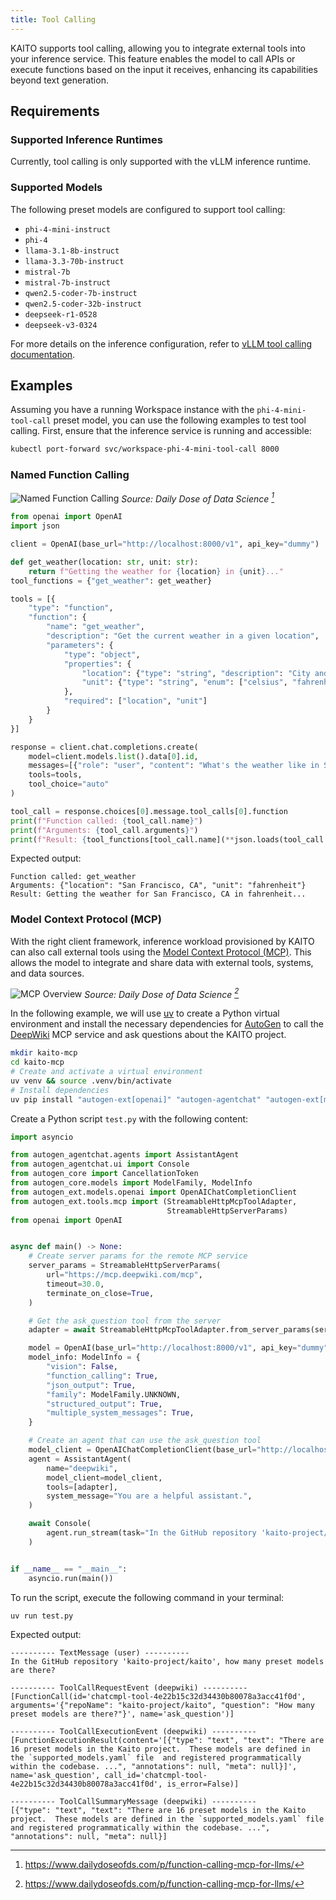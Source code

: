 ```yaml
---
title: Tool Calling
---
```


KAITO supports tool calling, allowing you to integrate external tools into your inference service. This feature enables the model to call APIs or execute functions based on the input it receives, enhancing its capabilities beyond text generation.

## Requirements

### Supported Inference Runtimes

Currently, tool calling is only supported with the vLLM inference runtime.

### Supported Models

The following preset models are configured to support tool calling:
- `phi-4-mini-instruct`
- `phi-4`
- `llama-3.1-8b-instruct`
- `llama-3.3-70b-instruct`
- `mistral-7b`
- `mistral-7b-instruct`
- `qwen2.5-coder-7b-instruct`
- `qwen2.5-coder-32b-instruct`
- `deepseek-r1-0528`
- `deepseek-v3-0324`


For more details on the inference configuration, refer to [vLLM tool calling documentation](https://docs.vllm.ai/en/latest/features/tool_calling.html).

## Examples

Assuming you have a running Workspace instance with the `phi-4-mini-tool-call` preset model, you can use the following examples to test tool calling. First, ensure that the inference service is running and accessible:

```bash
kubectl port-forward svc/workspace-phi-4-mini-tool-call 8000
```

### Named Function Calling

![Named Function Calling](/img/function-calling.gif)
*Source: Daily Dose of Data Science [^1]*

```python
from openai import OpenAI
import json

client = OpenAI(base_url="http://localhost:8000/v1", api_key="dummy")

def get_weather(location: str, unit: str):
    return f"Getting the weather for {location} in {unit}..."
tool_functions = {"get_weather": get_weather}

tools = [{
    "type": "function",
    "function": {
        "name": "get_weather",
        "description": "Get the current weather in a given location",
        "parameters": {
            "type": "object",
            "properties": {
                "location": {"type": "string", "description": "City and state, e.g., 'San Francisco, CA'"},
                "unit": {"type": "string", "enum": ["celsius", "fahrenheit"]}
            },
            "required": ["location", "unit"]
        }
    }
}]

response = client.chat.completions.create(
    model=client.models.list().data[0].id,
    messages=[{"role": "user", "content": "What's the weather like in San Francisco?"}],
    tools=tools,
    tool_choice="auto"
)

tool_call = response.choices[0].message.tool_calls[0].function
print(f"Function called: {tool_call.name}")
print(f"Arguments: {tool_call.arguments}")
print(f"Result: {tool_functions[tool_call.name](**json.loads(tool_call.arguments))}")
```

Expected output:

```
Function called: get_weather
Arguments: {"location": "San Francisco, CA", "unit": "fahrenheit"}
Result: Getting the weather for San Francisco, CA in fahrenheit...
```

### Model Context Protocol (MCP)

With the right client framework, inference workload provisioned by KAITO can also call external tools using the [Model Context Protocol (MCP)](https://modelcontextprotocol.io/). This allows the model to integrate and share data with external tools, systems, and data sources.

![MCP Overview](/img/mcp.gif)
*Source: Daily Dose of Data Science [^1]*

In the following example, we will use [uv](https://docs.astral.sh/uv/) to create a Python virtual environment and install the necessary dependencies for [AutoGen](https://microsoft.github.io/autogen/stable//index.html) to call the [DeepWiki](https://deepwiki.com/) MCP service and ask questions about the KAITO project.

```bash
mkdir kaito-mcp
cd kaito-mcp
# Create and activate a virtual environment
uv venv && source .venv/bin/activate
# Install dependencies
uv pip install "autogen-ext[openai]" "autogen-agentchat" "autogen-ext[mcp]"
```

Create a Python script `test.py` with the following content:

```python
import asyncio

from autogen_agentchat.agents import AssistantAgent
from autogen_agentchat.ui import Console
from autogen_core import CancellationToken
from autogen_core.models import ModelFamily, ModelInfo
from autogen_ext.models.openai import OpenAIChatCompletionClient
from autogen_ext.tools.mcp import (StreamableHttpMcpToolAdapter,
                                   StreamableHttpServerParams)
from openai import OpenAI


async def main() -> None:
    # Create server params for the remote MCP service
    server_params = StreamableHttpServerParams(
        url="https://mcp.deepwiki.com/mcp",
        timeout=30.0,
        terminate_on_close=True,
    )

    # Get the ask_question tool from the server
    adapter = await StreamableHttpMcpToolAdapter.from_server_params(server_params, "ask_question")

    model = OpenAI(base_url="http://localhost:8000/v1", api_key="dummy").models.list().data[0].id
    model_info: ModelInfo = {
        "vision": False,
        "function_calling": True,
        "json_output": True,
        "family": ModelFamily.UNKNOWN,
        "structured_output": True,
        "multiple_system_messages": True,
    }

    # Create an agent that can use the ask_question tool
    model_client = OpenAIChatCompletionClient(base_url="http://localhost:8000/v1", api_key="dummy", model=model, model_info=model_info)
    agent = AssistantAgent(
        name="deepwiki",
        model_client=model_client,
        tools=[adapter],
        system_message="You are a helpful assistant.",
    )

    await Console(
        agent.run_stream(task="In the GitHub repository 'kaito-project/kaito', how many preset models are there?", cancellation_token=CancellationToken())
    )


if __name__ == "__main__":
    asyncio.run(main())
```

To run the script, execute the following command in your terminal:

```bash
uv run test.py
```

Expected output:

```
---------- TextMessage (user) ----------
In the GitHub repository 'kaito-project/kaito', how many preset models are there?

---------- ToolCallRequestEvent (deepwiki) ----------
[FunctionCall(id='chatcmpl-tool-4e22b15c32d34430b80078a3acc41f0d', arguments='{"repoName": "kaito-project/kaito", "question": "How many preset models are there?"}', name='ask_question')]

---------- ToolCallExecutionEvent (deepwiki) ----------
[FunctionExecutionResult(content='[{"type": "text", "text": "There are 16 preset models in the Kaito project.  These models are defined in the `supported_models.yaml` file  and registered programmatically within the codebase. ...", "annotations": null, "meta": null}]', name='ask_question', call_id='chatcmpl-tool-4e22b15c32d34430b80078a3acc41f0d', is_error=False)]

---------- ToolCallSummaryMessage (deepwiki) ----------
[{"type": "text", "text": "There are 16 preset models in the Kaito project.  These models are defined in the `supported_models.yaml` file  and registered programmatically within the codebase. ...", "annotations": null, "meta": null}]
```

[^1]: https://www.dailydoseofds.com/p/function-calling-mcp-for-llms/
